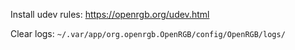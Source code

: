 Install udev rules: https://openrgb.org/udev.html  

Clear logs: `~/.var/app/org.openrgb.OpenRGB/config/OpenRGB/logs/`  